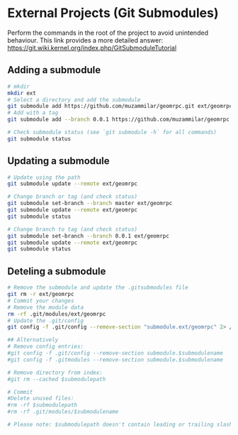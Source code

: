 # External Projects (Git Submodules)

Perform the commands in the root of the project to avoid unintended behaviour.
This link provides a more detailed answer: https://git.wiki.kernel.org/index.php/GitSubmoduleTutorial
## Adding a submodule
```sh
# mkdir
mkdir ext
# Select a directory and add the submodule
git submodule add https://github.com/muzammilar/geomrpc.git ext/geomrpc
# Add with a tag
git submodule add --branch 0.0.1 https://github.com/muzammilar/geomrpc.git ext/geomrpc

# Check submodule status (see `git submodule -h` for all commands)
git submodule status

```

## Updating a submodule
```sh
# Update using the path
git submodule update --remote ext/geomrpc

# Change branch or tag (and check status)
git submodule set-branch --branch master ext/geomrpc
git submodule update --remote ext/geomrpc
git submodule status

# Change branch to tag (and check status)
git submodule set-branch --branch 0.0.1 ext/geomrpc
git submodule update --remote ext/geomrpc
git submodule status
```

## Deteling a submodule

```sh
# Remove the submodule and update the .gitsubmodules file
git rm -r ext/geomrpc
# Commit your changes
# Remove the module data
rm -rf .git/modules/ext/geomrpc
# Update the .git/config
git config -f .git/config --remove-section "submodule.ext/geomrpc" 2> /dev/null

## Alternatively
# Remove config entries:
#git config -f .git/config --remove-section submodule.$submodulename
#git config -f .gitmodules --remove-section submodule.$submodulename

# Remove directory from index:
#git rm --cached $submodulepath

# Commit
#Delete unused files:
#rm -rf $submodulepath
#rm -rf .git/modules/$submodulename

# Please note: $submodulepath doesn't contain leading or trailing slashes.
```
